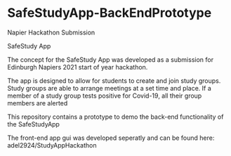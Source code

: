 # SafeStudyApp-BackEndPrototype
Napier Hackathon Submission

SafeStudy App

The concept for the SafeStudy App was developed as a submission for Edinburgh Napiers 2021 start of year hackathon.

The app is designed to allow for students to create and join study groups.
Study groups are able to arrange meetings at a set time and place.
If a member of a study group tests positive for Covid-19, all their group members are alerted

This repository contains a prototype to demo the back-end functionality of the SafeStudyApp

The front-end app gui was developed seperatly and can be found here: adel2924/StudyAppHackathon

